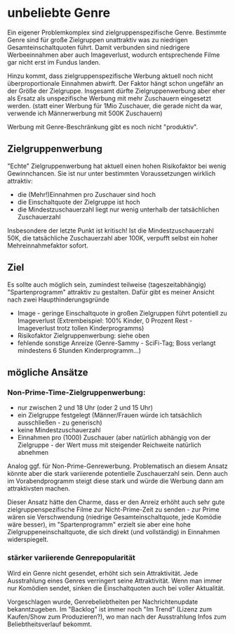 # unbeliebte Genre

Ein eigener Problemkomplex sind zielgruppenspezifische Genre.
Bestimmte Genre sind für große Zielgruppen unattraktiv was zu niedrigen Gesamteinschaltquoten führt.
Damit verbunden sind niedrigere Werbeeinnahmen aber auch Imageverlust, wodurch entsprechende Filme gar nicht erst im Fundus landen.

Hinzu kommt, dass zielgruppenspezifische Werbung aktuell noch nicht überproportionale Einnahmen abwirft.
Der Faktor hängt schon ungefähr an der Größe der Zielgruppe.
Insgesamt dürfte Zielgruppenwerbung aber eher als Ersatz als unspezifische Werbung mit mehr Zuschauern eingesetzt werden. (statt einer Werbung für 1Mio Zuschauer, die gerade nicht da war, verwende ich Männerwerbung mit 500K Zuschauern)

Werbung mit Genre-Beschränkung gibt es noch nicht "produktiv".

## Zielgruppenwerbung

"Echte" Zielgruppenwerbung hat aktuell einen hohen Risikofaktor bei wenig Gewinnchancen.
Sie ist nur unter bestimmten Voraussetzungen wirklich attraktiv:

* die (Mehr!)Einnahmen pro Zuschauer sind hoch
* die Einschaltquote der Zielgruppe ist hoch
* die Mindestzuschauerzahl liegt nur wenig unterhalb der tatsächlichen Zuschauerzahl

Insbesondere der letzte Punkt ist kritisch!
Ist die Mindestzuschauerzahl 50K, die tatsächliche Zuschauerzahl aber 100K, verpufft selbst ein hoher Mehreinnahmefaktor sofort.

## Ziel

Es sollte auch möglich sein, zumindest teilweise (tageszeitabhängig) "Spartenprogramm" attraktiv zu gestalten.
Dafür gibt es meiner Ansicht nach zwei Haupthinderungsgründe

* Image - geringe Einschaltquote in großen Zielgruppen führt potentiell zu Imageverlust (Extrembeispiel: 100% Kinder, 0 Prozent Rest - Imageverlust trotz tollen Kinderprogramms)
* Risikofaktor Zielgruppenwerbung: siehe oben
* fehlende sonstige Anreize (Genre-Sammy - SciFi-Tag; Boss verlangt mindestens 6 Stunden Kinderprogramm...)

## mögliche Ansätze

### Non-Prime-Time-Zielgruppenwerbung:

* nur zwischen 2 und 18 Uhr (oder 2 und 15 Uhr)
* ein Zielgruppe festgelegt (Männer/Frauen würde ich tatsächlich ausschließen - zu generisch)
* keine Mindestzuschauerzahl
* Einnahmen pro (1000) Zuschauer (aber natürlich abhängig von der Zielgruppe - der Wert muss mit steigender Reichweite natürlich abnehmen

Analog ggf. für Non-Prime-Genrewerbung.
Problematisch an diesem Ansatz könnte aber die stark variierende potentielle Zuschauerzahl sein.
Denn auch im Vorabendprogramm steigt diese stark und würde die Werbung dann am attraktivsten machen.

Dieser Ansatz hätte den Charme, dass er den Anreiz erhöht auch sehr gute zielgruppenspezifische Filme zur Nicht-Prime-Zeit zu senden - zur Prime wären sie Verschwendung (niedrige Gesamteinschaltquote, jede Komödie wäre besser), im "Spartenprogramm" erzielt sie aber eine hohe Zielgruppeneinschaltquote, die sich direkt (und vollständig) in Einnahmen widerspiegelt.

### stärker variierende Genrepopularität

Wird ein Genre nicht gesendet, erhöht sich sein Attraktivität.
Jede Ausstrahlung eines Genres verringert seine Attraktivität.
Wenn man immer nur Komödien sendet, sinken die Einschaltquoten auch bei voller Aktualität.

Vorgeschlagen wurde, Genrebeliebtheiten per Nachrichtenupdate bekanntzugeben.
Im "Backlog" ist immer noch "Im Trend" (Lizenz zum Kaufen/Show zum Produzieren?), wo man nach der Ausstrahlung Infos zum Beliebtheitsverlauf bekommt.
